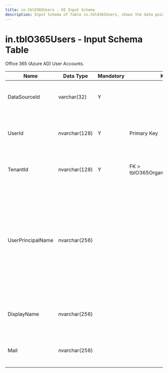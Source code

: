 ```yaml
---
title: in.tblO365Users - UI Input Schema
description: Input Schema of Table in.tblO365Users, shows the data points and types included on this table.
---
```

# in.tblO365Users - Input Schema Table

​Office 365 (Azure AD) User Accounts.​​

| Name              | Data Type     | Mandatory | Key                               | Comment                                                                                                                                         |
|-------------------|---------------|-----------|-----------------------------------|-------------------------------------------------------------------------------------------------------------------------------------------------|
| DataSourceId      | varchar(32)   | Y         |                                   | Unique ID of the source of this record.                                                                                                         |
| UserId            | nvarchar(128) | Y         | Primary Key                       | The unique identifier for the user in Azure AD.                                                                                                 |
| TenantId          | nvarchar(128) | Y         | FK > tblO365Organization.TenantId​​ | The unique identifier for the tenant.                                                                                                           |
| UserPrincipalName | nvarchar(256) |           |                                   | The user principal name (UPN) of the user in Azure AD. The UPN is an Internet-style login name for the user based on Internet standard RFC 822. |
| DisplayName       | nvarchar(256) |           |                                   | The name displayed in the address book for the user.                                                                                            |
| Mail              | nvarchar(256) |           |                                   | The SMTP address for the user.                                                                                                                  |